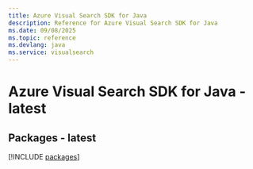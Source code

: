 ```yaml
---
title: Azure Visual Search SDK for Java
description: Reference for Azure Visual Search SDK for Java
ms.date: 09/08/2025
ms.topic: reference
ms.devlang: java
ms.service: visualsearch
---
```

# Azure Visual Search SDK for Java - latest
## Packages - latest
[!INCLUDE [packages](visual-search-index.md)]